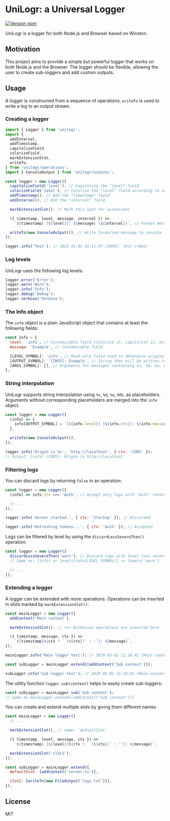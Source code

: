 # UniLogr: a Universal Logger

[![Version npm](https://img.shields.io/npm/v/unilogr.svg?logo=npm)](https://www.npmjs.com/package/unilogr)

UniLogr is a logger for both Node.js and Browser based on Winston.

## Motivation

This project aims to provide a simple but powerful logger that works on both Node.js and the Browser.
The logger should be flexible, allowing the user to create sub-loggers and add custom outputs.

## Usage

A logger is constructed from a sequence of operations.
`writeTo` is used to write a log to an output stream.

### Creating a logger

```js
import { Logger } from 'unilogr';
import {
  addInterval,
  addTimestamp,
  capitalizeField,
  colorizeField,
  markExtensionSlot,
  writeTo,
} from 'unilogr/operations';
import { ConsoleOutput } from 'unilogr/outputs';

const logger = new Logger([
  capitalizeField('level'), // Capitalize the "level" field
  colorizeField('level'), // Colorize the "level" field according to severity
  addTimestamp(), // Add the "timestamp" field
  addInterval(), // Add the "interval" field

  markExtensionSlot(), // Mark this spot for extensions

  ({ timestamp, level, message, interval }) =>
    `${timestamp} [${level}]: ${message} (${interval})`, // Format message

  writeTo(new ConsoleOutput()), // Write formatted message to console
]);

logger.info('Test'); // 2022-11-01 19:11:47 [INFO]: Test (+0ms)
```

### Log levels

UniLogr uses the following log levels:

```js
logger.error('Error');
logger.warn('Warn');
logger.info('Info');
logger.debug('Debug');
logger.verbose('Verbose');
```

### The Info object

The `info` object is a plain JavaScript object that contains at least the following fields:

```js
const info = {
  level: 'info', // Customizable field (colorize it, capitalize it, etc.)
  message: 'Example', // Customizable field

  [LEVEL_SYMBOL]: 'info', // Read-only field used to determine original log level
  [OUTPUT_SYMBOL]: '[INFO]: Example', // String that will be written to the output
  [ARGS_SYMBOL]: [], // Arguments for messages containing %s, %d, %o, etc.
};
```

### String interpolation

UniLogr supports string interpolation using `%s`, `%d`, `%o`, etc. as placeholders.
Arguments without corresponding placeholders are merged into the `info` object.

```js
const logger = new Logger([
  (info) => {
    info[OUTPUT_SYMBOL] = `[${info.level}] (${info.ctx}): ${info.message}`;
  },

  writeTo(new ConsoleOutput()),
]);

logger.info('Origin is %s', 'http://localhost', { ctx: 'CORS' });
// Output: [info] (CORS): Origin is http://localhost
```

### Filtering logs

You can discard logs by returning `false` in an operation:

```js
const logger = new Logger([
  (info) => info.ctx === 'Auth', // Accept only logs with 'Auth' context

  // ...
]);

logger.info('Server started.', { ctx: 'Startup' }); // Discarded

logger.info('Refreshing tokens...', { ctx: 'Auth' }); // Accepted
```

Logs can be filtered by level by using the `discardLessSevereThan()` operation:

```js
const logger = new Logger([
  discardLessSevereThan('warn'), // Discard logs with level less severe than 'warn'
  // Same as: (info) => levels[info[LEVEL_SYMBOL]] <= levels['warn']

  // ...
]);
```

### Extending a logger

A logger can be extended with more operations.
Operations can be inserted in slots marked by `markExtensionSlot()`.

```js
const mainLogger = new Logger([
  addContext('Main context'),

  markExtensionSlot(), // <<< Extension operations are inserted here

  ({ timestamp, message, ctx }) =>
    `${timestamp}${ctx ? ` (${ctx})` : ''}: ${message}`,
]);

mainLogger.info('Main logger test'); // 2029-05-02 11:18:41 (Main context): Main logger test

const subLogger = mainLogger.extend([addContext('Sub context')]);

subLogger.info('Sub logger test'); // 2029-05-02 11:18:41 (Main context > Sub context): Sub logger test
```

The utility function `logger.sub(context)` helps to easily create sub-loggers:

```js
const subLogger = mainLogger.sub('Sub context');
// Same as mainLogger.extend([addContext('Sub context')])
```

You can create and extend multiple slots by giving them different names.

```js
const mainLogger = new Logger([
  // ...

  markExtensionSlot(), // name: 'defaultSlot'

  ({ timestamp, level, message, ctx }) =>
    `${timestamp} [${level}]${ctx ? ` (${ctx})` : ''}: ${message}`,

  markExtensionSlot('slot2'),
]);

const subLogger = mainLogger.extend({
  defaultSlot: [addContext('server.ts')],

  slot2: [writeTo(new FileOutput('logs.txt'))],
});
```

## License

MIT
